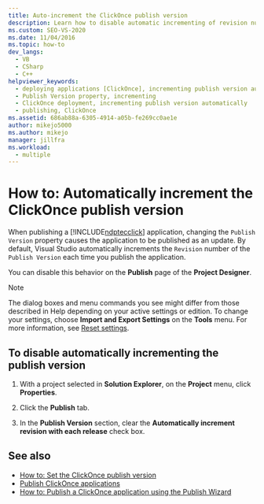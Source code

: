 ```yaml
---
title: Auto-increment the ClickOnce publish version
description: Learn how to disable automatic incrementing of revision number for your ClickOnce application using Visual Studio.
ms.custom: SEO-VS-2020
ms.date: 11/04/2016
ms.topic: how-to
dev_langs: 
  - VB
  - CSharp
  - C++
helpviewer_keywords: 
  - deploying applications [ClickOnce], incrementing publish version automatically
  - Publish Version property, incrementing
  - ClickOnce deployment, incrementing publish version automatically
  - publishing, ClickOnce
ms.assetid: 686ab88a-6305-4914-a05b-fe269cc0ae1e
author: mikejo5000
ms.author: mikejo
manager: jillfra
ms.workload: 
  - multiple
---
```

# How to: Automatically increment the ClickOnce publish version

When publishing a [!INCLUDE[ndptecclick](../deployment/includes/ndptecclick_md.md)] application, changing the `Publish Version` property causes the application to be published as an update. By default, Visual Studio automatically increments the `Revision` number of the `Publish Version` each time you publish the application.

You can disable this behavior on the **Publish** page of the **Project Designer**.

> [!NOTE]
> The dialog boxes and menu commands you see might differ from those described in Help depending on your active settings or edition. To change your settings, choose **Import and Export Settings** on the **Tools** menu. For more information, see [Reset settings](../ide/environment-settings.md#reset-settings).

## To disable automatically incrementing the publish version

1. With a project selected in **Solution Explorer**, on the **Project** menu, click **Properties**.

2. Click the **Publish** tab.

3. In the **Publish Version** section, clear the **Automatically increment revision with each release** check box.

## See also

- [How to: Set the ClickOnce publish version](../deployment/how-to-set-the-clickonce-publish-version.md)
- [Publish ClickOnce applications](../deployment/publishing-clickonce-applications.md)
- [How to: Publish a ClickOnce application using the Publish Wizard](../deployment/how-to-publish-a-clickonce-application-using-the-publish-wizard.md)
